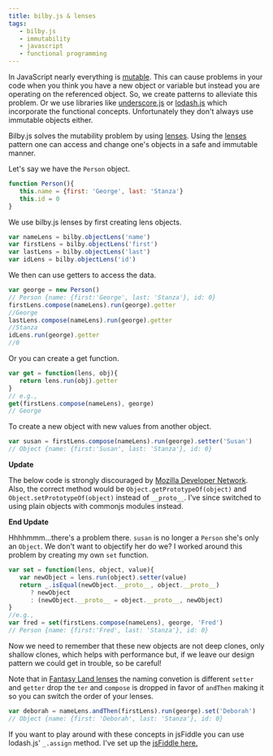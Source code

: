 ```yaml
---
title: bilby.js & lenses
tags:
   - bilby.js
   - immutability
   - javascript
   - functional programming
---
```


In JavaScript nearly everything is [mutable][]. This can cause problems
in your code when you think you have a new object or variable but
instead you are operating on the referenced object. So, we create
patterns to alleviate this problem. Or we use libraries like
[underscore.js][] or [lodash.js][] which incorporate the functional
concepts. Unfortunately they don't always use immutable objects either.

  [mutable]: http://en.wikipedia.org/wiki/Mutable
  [underscore.js]: http://underscorejs.org/
  [lodash.js]: http://lodash.com/docs

Bilby.js solves the mutability problem by using [lenses][]. Using the
[lenses][1] pattern one can access and change one's objects in a safe
and immutable manner.

  [lenses]: http://bilby.brianmckenna.org/#lenses
  [1]: http://en.wikipedia.org/wiki/Bidirectional_transformation

Let's say we have the `Person` object.

```javascript
function Person(){
   this.name = {first: 'George', last: 'Stanza'}
   this.id = 0
}
```

We use bilby.js lenses by first creating lens objects.

```javascript
var nameLens = bilby.objectLens('name')
var firstLens = bilby.objectLens('first')
var lastLens = bilby.objectLens('last')
var idLens = bilby.objectLens('id')
```

We then can use getters to access the data.

```javascript
var george = new Person()
// Person {name: {first:'George', last: 'Stanza'}, id: 0}
firstLens.compose(nameLens).run(george).getter
//George
lastLens.compose(nameLens).run(george).getter
//Stanza
idLens.run(george).getter
//0
```

Or you can create a get function.

```javascript
var get = function(lens, obj){
   return lens.run(obj).getter
}
// e.g.,
get(firstLens.compose(nameLens), george)
// George
```

To create a new object with new values from another object.

```javascript
var susan = firstLens.compose(nameLens).run(george).setter('Susan')
// Object {name: {first:'Susan', last: 'Stanza'}, id: 0}
```

**Update**

The below code is strongly discouraged by [Mozilla Developer Network][].
Also, the correct method would be `Object.getPrototypeOf(object)` and
`Object.setPrototypeOf(object)` instead of `__proto__`. I've since
switched to using plain objects with commonjs modules instead.

  [Mozilla Developer Network]: https://developer.mozilla.org/en-US/docs/Web/JavaScript/Reference/Global_Objects/Object/getPrototypeOf

**End Update**

Hhhhmmm...there's a problem there. `susan` is no longer a `Person` she's
only an `Object`. We don't want to objectify her do we? I worked around
this problem by creating my own `set` function.

```javascript
var set = function(lens, object, value){
   var newObject = lens.run(object).setter(value)
   return _.isEqual(newObject.__proto__, object.__proto__) 
      ? newObject 
      : (newObject.__proto__ = object.__proto__, newObject)
}
//e.g.,
var fred = set(firstLens.compose(nameLens), george, 'Fred')
// Person {name: {first:'Fred', last: 'Stanza'}, id: 0}

```

Now we need to remember that these new objects are not deep clones, only
shallow clones, which helps with performance but, if we leave our design
pattern we could get in trouble, so be careful!

Note that in [Fantasy Land lenses][] the naming convetion is different
`setter` and `getter` drop the `ter` and `compose` is dropped in favor
of `andThen` making it so you can switch the order of your lenses.

  [Fantasy Land lenses]: https://github.com/fantasyland/fantasy-lenses

```javascript
var deborah = nameLens.andThen(firstLens).run(george).set('Deborah')
// Object {name: {first: 'Deborah', last: 'Stanza'}, id: 0}
```

If you want to play around with these concepts in jsFiddle you can use lodash.js' `_.assign` method. I've set up the [jsFiddle here.](http://jsfiddle.net/jon49/3xRNT/)
